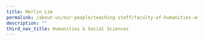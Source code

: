 ```yaml
---
title: Merlin Lim
permalink: /about-us/our-people/teaching-staff/faculty-of-humanities-and-social-sciences/merlin-lim/
description: ""
third_nav_title: Humanities & Social Sciences
---
```

